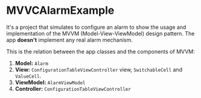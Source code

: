 # MVVCAlarmExample

It's a project that simulates to configure an alarm to show the usage and implementation of the MVVM (Model-View-ViewModel) design pattern. The app **doesn't** implement any real alarm mechanism.

This is the relation between the app classes and the components of MVVM:  
1. **Model:** `Alarm`
2. **View:** `ConfigurationTableViewController` view, `SwitchableCell` and `ValueCell`.
3. **ViewModel:** `AlarmViewModel`
4. **Controller:** `ConfigurationTableViewController`
